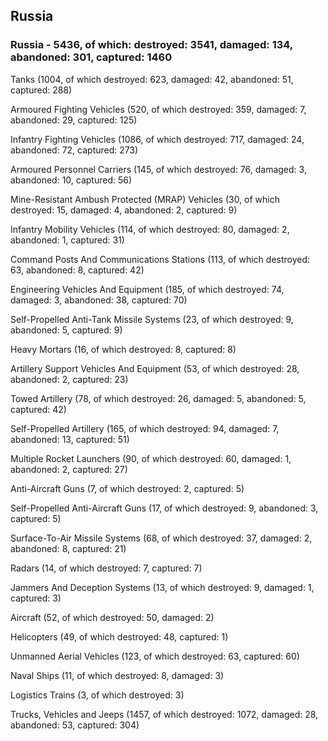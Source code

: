 
 
 ## Russia
 
 ### Russia - 5436, of which: destroyed: 3541, damaged: 134, abandoned: 301, captured: 1460

 

 

 Tanks (1004, of which destroyed: 623, damaged: 42, abandoned: 51, captured: 288)

 Armoured Fighting Vehicles (520, of which destroyed: 359, damaged: 7, abandoned: 29, captured: 125)

 Infantry Fighting Vehicles (1086, of which destroyed: 717, damaged: 24, abandoned: 72, captured: 273)

 Armoured Personnel Carriers (145, of which destroyed: 76, damaged: 3, abandoned: 10, captured: 56)

 Mine-Resistant Ambush Protected (MRAP) Vehicles (30, of which destroyed: 15, damaged: 4, abandoned: 2, captured: 9)

 Infantry Mobility Vehicles (114, of which destroyed: 80, damaged: 2, abandoned: 1, captured: 31)

 Command Posts And Communications Stations (113, of which destroyed: 63, abandoned: 8, captured: 42)

 Engineering Vehicles And Equipment (185, of which destroyed: 74, damaged: 3, abandoned: 38, captured: 70)

 Self-Propelled Anti-Tank Missile Systems (23, of which destroyed: 9, abandoned: 5, captured: 9)

 Heavy Mortars (16, of which destroyed: 8, captured: 8)

 Artillery Support Vehicles And Equipment (53, of which destroyed: 28, abandoned: 2, captured: 23)

 Towed Artillery (78, of which destroyed: 26, damaged: 5, abandoned: 5, captured: 42)

 Self-Propelled Artillery (165, of which destroyed: 94, damaged: 7, abandoned: 13, captured: 51)

 Multiple Rocket Launchers (90, of which destroyed: 60, damaged: 1, abandoned: 2, captured: 27)

 Anti-Aircraft Guns (7, of which destroyed: 2, captured: 5)

 Self-Propelled Anti-Aircraft Guns (17, of which destroyed: 9, abandoned: 3, captured: 5)

 Surface-To-Air Missile Systems (68, of which destroyed: 37, damaged: 2, abandoned: 8, captured: 21)

 Radars (14, of which destroyed: 7, captured: 7)

 Jammers And Deception Systems (13, of which destroyed: 9, damaged: 1, captured: 3)

 Aircraft (52, of which destroyed: 50, damaged: 2)

 Helicopters (49, of which destroyed: 48, captured: 1)

 Unmanned Aerial Vehicles (123, of which destroyed: 63, captured: 60)

 Naval Ships (11, of which destroyed: 8, damaged: 3)

 Logistics Trains (3, of which destroyed: 3)

 Trucks, Vehicles and Jeeps (1457, of which destroyed: 1072, damaged: 28, abandoned: 53, captured: 304)

